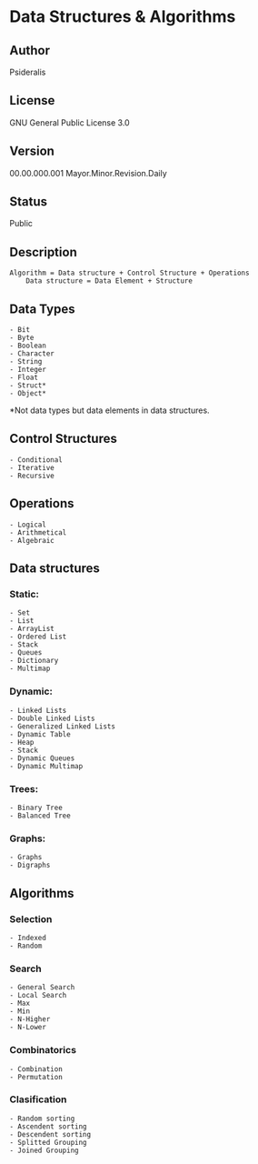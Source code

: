 # Data Structures & Algorithms
## Author
Psideralis
## License
GNU General Public License 3.0
## Version
00.00.000.001
Mayor.Minor.Revision.Daily
## Status
Public
## Description
	Algorithm = Data structure + Control Structure + Operations
		Data structure = Data Element + Structure

## Data Types
	- Bit
	- Byte
	- Boolean
	- Character
	- String
	- Integer
	- Float
	- Struct*
	- Object*

*Not data types but data elements in data structures.
## Control Structures
	- Conditional
	- Iterative 
	- Recursive

## Operations
	- Logical
	- Arithmetical
	- Algebraic

## Data structures
### Static:
	- Set
	- List
	- ArrayList
	- Ordered List
	- Stack
	- Queues
	- Dictionary
	- Multimap
### Dynamic:
	- Linked Lists
	- Double Linked Lists
	- Generalized Linked Lists
	- Dynamic Table
	- Heap
	- Stack
	- Dynamic Queues
	- Dynamic Multimap
### Trees:
	- Binary Tree
	- Balanced Tree
### Graphs:
	- Graphs
	- Digraphs

## Algorithms

### Selection
	- Indexed
	- Random
### Search
	- General Search
	- Local Search
	- Max
	- Min
	- N-Higher
	- N-Lower
### Combinatorics
	- Combination
	- Permutation
### Clasification
	- Random sorting
	- Ascendent sorting
	- Descendent sorting
	- Splitted Grouping
	- Joined Grouping
